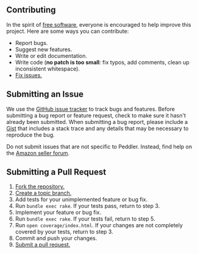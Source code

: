 ## Contributing

In the spirit of [free software][free-sw], everyone is encouraged to help
improve this project. Here are some ways you can contribute:

[free-sw]: http://www.fsf.org/licensing/essays/free-sw.html

* Report bugs.
* Suggest new features.
* Write or edit documentation.
* Write code (**no patch is too small**: fix typos, add comments, clean up
  inconsistent whitespace).
* [Fix issues.][issues]

[issues]: https://github.com/hakanensari/peddler/issues

## Submitting an Issue

We use the [GitHub issue tracker][issues] to track bugs and features. Before
submitting a bug report or feature request, check to make sure it hasn't
already been submitted. When submitting a bug report, please include a [Gist][]
that includes a stack trace and any details that may be necessary to reproduce
the bug.

Do not submit issues that are not specific to Peddler. Instead, find help on the
[Amazon seller forum][forum].

[gist]: https://gist.github.com/
[forum]: https://sellercentral.amazon.com/forums/c/amazon-marketplace-web-service-mws/

## Submitting a Pull Request

1. [Fork the repository.][fork]
2. [Create a topic branch.][branch]
3. Add tests for your unimplemented feature or bug fix.
4. Run `bundle exec rake`. If your tests pass, return to step 3.
5. Implement your feature or bug fix.
6. Run `bundle exec rake`. If your tests fail, return to step 5.
7. Run `open coverage/index.html`. If your changes are not completely covered
   by your tests, return to step 3.
8. Commit and push your changes.
9. [Submit a pull request.][pr]

[fork]: http://help.github.com/fork-a-repo/
[branch]: http://learn.github.com/p/branching.html
[pr]: http://help.github.com/send-pull-requests/
